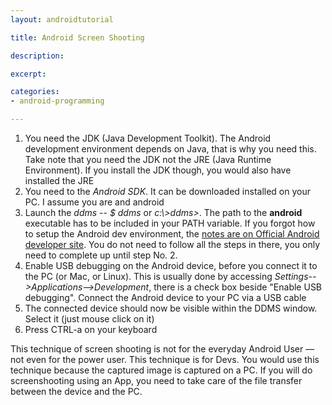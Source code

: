 ```yaml
---
layout: androidtutorial

title: Android Screen Shooting

description: 

excerpt: 

categories:
- android-programming

---
```



1. You need the JDK (Java Development Toolkit). The Android development environment depends on Java, that is why you need this. Take note that you need the JDK not the JRE (Java Runtime Environment). If you install the JDK though, you would also have installed the JRE
2. You need to the *Android SDK*. It can be downloaded installed on your PC. I assume you are and android
3. Launch the *ddms* -- *$ ddms* or *c:\\>ddms>*. The path to the **android** executable has to be included in your PATH variable. If you forgot how to setup the Android dev environment, the [notes are on Official Android developer site](http://developer.android.com/sdk/installing.html). You do not need to follow all the steps in there, you only need to complete up until step No. 2.
4. Enable USB debugging on the Android device, before you connect it to the PC (or Mac, or Linux). This is usually done by accessing *Settings-->Applications-->Development*, there is a check box beside "Enable USB debugging". Connect the Android device to your PC via a USB cable
5. The connected device should now be visible within the DDMS window. Select it (just mouse click on it)
6. Press CTRL-a on your keyboard

This technique of screen shooting is not for the everyday Android User &mdash; not even for the power user. This technique is for Devs. You would use this technique because the captured image is captured on a PC. If you will do screenshooting using an App, you need to take care of the file transfer between the device and the PC.



